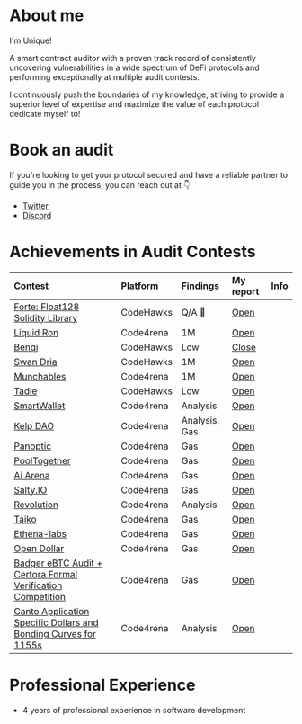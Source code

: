 # About me
I'm Unique! 

A smart contract auditor with a proven track record of consistently uncovering vulnerabilities in a wide spectrum of DeFi protocols and performing exceptionally at multiple audit contests.

I continuously push the boundaries of my knowledge, striving to provide a superior level of expertise and maximize the value of each protocol I dedicate myself to!



# Book an audit

If you're looking to get your protocol secured and have a reliable partner to guide you in the process, you can reach out at 👇
- [Twitter](https://twitter.com/unique0x0)
- [Discord](https://discordapp.com/users/1164579178658668610)



# Achievements in Audit Contests

| Contest | Platform | Findings | My report | Info |
| :--- | :--- | :--- | :--- | --- |
| [Forte: Float128 Solidity Library](https://code4rena.com/audits/2025-04-forte-float128-solidity-library) | CodeHawks | Q/A 🥉 | [Open](https://code4rena.com/audits/2025-04-forte-float128-solidity-library) |     |
| [Liquid Ron](https://code4rena.com/audits/2025-01-liquid-ron) | Code4rena | 1M | [Open](https://code4rena.com/audits/2025-01-liquid-ron/submissions/F-23) |     |
| [Benqi](https://codehawks.cyfrin.io/c/2025-01-benqi) | CodeHawks | Low | [Close](https://codehawks.cyfrin.io/c/2025-01-benqi/results?lt=contest&page=1&sc=reward&sj=reward&t=report) |     |
| [Swan Dria](https://codehawks.cyfrin.io/c/2024-10-swan-dria) | CodeHawks | 1M | [Open](https://codehawks.cyfrin.io/c/2024-10-swan-dria/s/572) |     |
| [Munchables](https://code4rena.com/audits/2024-05-munchables) | Code4rena | 1M  | [Open](https://code4rena.com/reports/2024-05-munchables "./contests/Code4rena/WildCat.md") |     |
| [Tadle](https://codehawks.cyfrin.io/c/2024-08-tadle) | CodeHawks | Low | [Open](https://codehawks.cyfrin.io/c/2024-08-tadle/s/1078) |     |
| [SmartWallet](https://code4rena.com/audits/2024-03-smart-wallet) | Code4rena | Analysis | [Open](https://code4rena.com/reports/2024-03-coinbase) |     |
| [Kelp DAO](https://code4rena.com/audits/2023-11-kelp-dao-rseth) | Code4rena | Analysis, Gas | [Open](https://code4rena.com/reports/2023-11-kelp) |     |
| [Panoptic](https://code4rena.com/audits/2023-11-panoptic) | Code4rena | Gas | [Open](https://code4rena.com/reports/2023-11-panoptic) |     |
| [PoolTogether](https://code4rena.com/audits/2024-03-pooltogether) | Code4rena | Gas | [Open](https://code4rena.com/reports/2024-03-pooltogether) |     |
| [Ai Arena](https://code4rena.com/audits/2024-02-ai-arena) | Code4rena | Gas | [Open](https://code4rena.com/reports/2024-02-ai-arena) |     |
| [Salty.IO](https://code4rena.com/audits/2024-01-saltyio) | Code4rena | Gas | [Open](https://code4rena.com/reports/2024-01-salty) |     |
| [Revolution](https://code4rena.com/audits/2023-12-revolution-protocol) | Code4rena | Analysis | [Open](https://code4rena.com/reports/2023-12-revolutionprotocol) |     |
| [Taiko](https://code4rena.com/audits/2024-03-taiko) | Code4rena | Gas | [Open](https://code4rena.com/reports/2024-03-taiko) |     |
| [Ethena-labs](https://code4rena.com/audits/2023-10-ethena-labs) | Code4rena | Gas | [Open](https://code4rena.com/reports/2023-10-ethena) |     |
| [Open Dollar](https://code4rena.com/audits/2023-10-open-dollar) | Code4rena | Gas | [Open](https://code4rena.com/reports/2023-10-opendollar) |     |
| [Badger eBTC Audit + Certora Formal Verification Competition](https://code4rena.com/audits/2023-10-badger-ebtc-audit-certora-formal-verification-competition) | Code4rena | Gas | [Open](https://code4rena.com/reports/2023-10-badger) |     |
| [Canto Application Specific Dollars and Bonding Curves for 1155s](https://code4rena.com/audits/2023-11-canto-application-specific-dollars-and-bonding-curves-for-1155s) | Code4rena | Analysis | [Open](https://code4rena.com/reports/2023-11-canto) |     |

# Professional Experience
- 4 years of professional experience in software development

